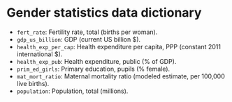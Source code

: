 # Gender statistics data dictionary

* `fert_rate`: Fertility rate, total (births per woman).
* `gdp_us_billion`: GDP (current US billion \$).
* `health_exp_per_cap`: Health expenditure per capita, PPP (constant 2011 international \$).
* `health_exp_pub`: Health expenditure, public (% of GDP).
* `prim_ed_girls`: Primary education, pupils (% female).
* `mat_mort_ratio`: Maternal mortality ratio (modeled estimate, per 100,000 live births).
* `population`: Population, total (millions).
